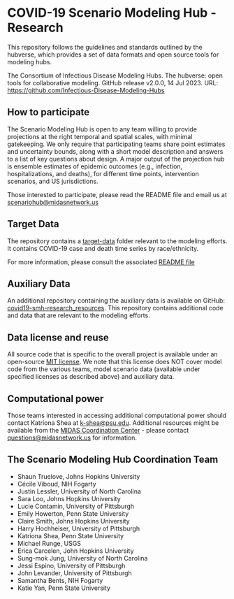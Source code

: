 # COVID-19 Scenario Modeling Hub - Research


This repository follows the guidelines and standards outlined by the hubverse, 
which provides a set of data formats and open source tools for modeling hubs.

The Consortium of Infectious Disease Modeling Hubs. The hubverse: open tools for 
collaborative modeling. GitHub release v2.0.0, 14 Jul 2023. URL: https://github.com/Infectious-Disease-Modeling-Hubs

## How to participate    

The Scenario Modeling Hub is open to any team willing to provide projections
at the right temporal and spatial scales, with minimal gatekeeping. We only 
require that participating teams share point estimates and uncertainty bounds, 
along with a short model description and answers to a list of key questions 
about design. A major output of the projection hub is ensemble estimates of 
epidemic outcomes (e.g., infection, hospitalizations, and deaths), for different
time points, intervention scenarios, and US jurisdictions.

Those interested to participate, please read the README file and email us at 
scenariohub@midasnetwork.us 


## Target Data

The repository contains a [target-data](./target-data/) folder relevant to the modeling efforts.
It contains COVID-19 case and death time series by race/ethnicity. 

For more information, please consult the associated [README file](./target-data/README.md)

## Auxiliary Data

An additional repository containing the auxiliary data is available on GitHub: 
[covid19-smh-research_resources](https://github.com/midas-network/covid19-smh-research_resources).
This repository contains additional code and data that are relevant to the 
modeling efforts. 


## Data license and reuse

All source code that is specific to the overall project is available under an 
open-source [MIT license](https://opensource.org/licenses/MIT). We note that 
this license does NOT cover model code from the various teams, model scenario 
data (available under specified licenses as described above) and auxiliary data.

## Computational power

Those teams interested in accessing additional computational power should 
contact Katriona Shea at k-shea@psu.edu. Additional resources might be available 
from the [MIDAS Coordination Center](https://midasnetwork.us/) - please 
contact questions@midasnetwork.us for information.

## The Scenario Modeling Hub Coordination Team    

 - Shaun Truelove, Johns Hopkins University
 - Cécile Viboud, NIH Fogarty
 - Justin Lessler, University of North Carolina
 - Sara Loo, Johns Hopkins University
 - Lucie Contamin, University of Pittsburgh
 - Emily Howerton, Penn State University
 - Claire Smith, Johns Hopkins University
 - Harry Hochheiser, University of Pittsburgh
 - Katriona Shea, Penn State University
 - Michael Runge, USGS
 - Erica Carcelen, John Hopkins University
 - Sung-mok Jung, University of North Carolina
 - Jessi Espino, University of Pittsburgh
 - John Levander, University of Pittsburgh
 - Samantha Bents, NIH Fogarty
 - Katie Yan, Penn State University

